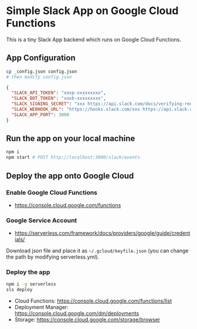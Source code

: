 # Simple Slack App on Google Cloud Functions

This is a tiny Slack App backend which runs on Google Cloud Functions.

## App Configuration

```bash
cp _config.json config.json
# then modify config.json
```

```json
{
  "SLACK_API_TOKEN": "xoxp-xxxxxxxxx",
  "SLACK_BOT_TOKEN": "xoxb-xxxxxxxxx",
  "SLACK_SIGNING_SECRET": "xxx https://api.slack.com/docs/verifying-requests-from-slack",
  "SLACK_WEBHOOK_URL": "https://hooks.slack.com/xxx https://api.slack.com/apps/{apiAppId}/incoming-webhooks",
  "SLACK_APP_PORT": 3000
}
```

## Run the app on your local machine

```bash
npm i
npm start # POST http://localhost:3000/slack/events
```

## Deploy the app onto Google Cloud

### Enable Google Cloud Functions

* https://console.cloud.google.com/functions

### Google Service Account

* https://serverless.com/framework/docs/providers/google/guide/credentials/

Download json file and place it as `~/.gcloud/keyfile.json` (you can change the path by modifying serverless.yml).

### Deploy the app

```bash
npm i -g serverless
sls deploy
```

* Cloud Functions: https://console.cloud.google.com/functions/list
* Deployment Manager: https://console.cloud.google.com/dm/deployments
* Storage: https://console.cloud.google.com/storage/browser
